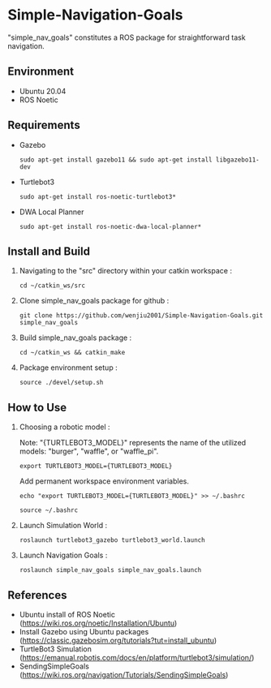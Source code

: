 # Simple-Navigation-Goals

"simple_nav_goals" constitutes a ROS package for straightforward task navigation.

## Environment

- Ubuntu 20.04
- ROS Noetic

## Requirements

- Gazebo
   ```
   sudo apt-get install gazebo11 && sudo apt-get install libgazebo11-dev
   ```
- Turtlebot3
   ```
   sudo apt-get install ros-noetic-turtlebot3*
   ```
- DWA Local Planner
   ```
   sudo apt-get install ros-noetic-dwa-local-planner*
   ```

## Install and Build

1. Navigating to the "src" directory within your catkin workspace :
   ```
   cd ~/catkin_ws/src
   ```
2. Clone simple_nav_goals package for github :
   ```
   git clone https://github.com/wenjiu2001/Simple-Navigation-Goals.git simple_nav_goals
   ```
3. Build simple_nav_goals package :
   ```
   cd ~/catkin_ws && catkin_make
   ```
4. Package environment setup :
   ```
   source ./devel/setup.sh
   ```

## How to Use
1. Choosing a robotic model :

   Note: "{TURTLEBOT3_MODEL}" represents the name of the utilized models: "burger", "waffle", or "waffle_pi".
   ```
   export TURTLEBOT3_MODEL={TURTLEBOT3_MODEL}
   ```
   Add permanent workspace environment variables.
   ```
   echo "export TURTLEBOT3_MODEL={TURTLEBOT3_MODEL}" >> ~/.bashrc
   ```
   ```
   source ~/.bashrc
   ```
2. Launch Simulation World :
   ```
   roslaunch turtlebot3_gazebo turtlebot3_world.launch
   ```
3. Launch Navigation Goals :
   ```
   roslaunch simple_nav_goals simple_nav_goals.launch
   ```
   
## References

- Ubuntu install of ROS Noetic (https://wiki.ros.org/noetic/Installation/Ubuntu)
- Install Gazebo using Ubuntu packages (https://classic.gazebosim.org/tutorials?tut=install_ubuntu)
- TurtleBot3 Simulation (https://emanual.robotis.com/docs/en/platform/turtlebot3/simulation/)
- SendingSimpleGoals (https://wiki.ros.org/navigation/Tutorials/SendingSimpleGoals)
